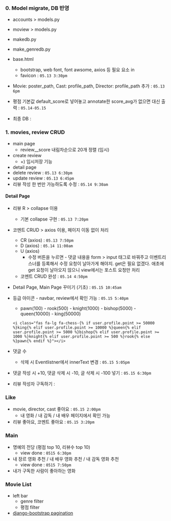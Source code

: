### 0. Model migrate, DB 반영

* accounts > models.py

* moview > models.py

* makedb.py

* make_genredb.py

* base.html
  * bootstrap, web font, font awsome, axios 등 필요 요소 in
  * favicon : `05.13 3:30pm`
* Movie: poster_path, Cast: profile_path, Director: profile_path 추가 : `05.13 6pm`
* 평점 기본값 default_score로 넣어놓고 annotate한 score_avg가 없으면 대신 출력 : `05.14-05.15`
* 최종 DB : 

### 1. movies, review CRUD

* main page
  * review__score 내림차순으로 20개 정렬 (임시)
* create review
  * +) 임시저장 기능
* detail page
* delete review : `05.13 6:30pm`
* update review : `05.13 6:45pm`
* 리뷰 작성 한 번만 가능하도록 수정 : `05.14 9:30am`

#### Detail Page

* 리뷰 R > collapse 이용

  * 기본 collapse 구현 : `05.13 7:20pm`

* 코멘트 CRUD > axios 이용, 페이지 이동 없이 처리 
  * CR (axios) : `05.13 7:50pm`
  * D (axios) : `05.14 11:00am`
  * U (axios)
    * 수정 버튼을 누르면 - 댓글 내용을 form > input 태그로 바꿔주고 이벤트리스너를 등록해서 수정 요청이 날아가게 해야지. get은 필요 없겠다. 애초에 get 요청이 날아오지 않으니 view에서는 포스트 요청만 처리
  * 코멘트 CRUD 완성 : `05.14 4:50pm`

* Detail Page, Main Page 꾸미기 (기초) : `05.15 10:45am`

* 등급 아이콘 - navbar, review에서 확인 가능 : `05.15 5:40pm`

  * pawn(100) - rook(500) - knight(1000) - bishop(5000) - queen(10000) - king(50000)

  ```django
  <i class="fas fa-lg fa-chess-{% if user.profile.point >= 50000 %}king{% elif user.profile.point >= 10000 %}queen{% elif user.profile.point >= 5000 %}bishop{% elif user.profile.point >= 1000 %}knight{% elif user.profile.point >= 500 %}rook{% else %}pawn{% endif %}"></i>
  ```

* 댓글 수

  * 삭제 시 Eventlistner에서 innerText 변경 : `05.15 5:05pm`

* 댓글 작성 시 +10, 댓글 삭제 시 -10, 글 삭제 시 -100 넣기 : `05.15 6:30pm`

* 리뷰 작성자 구독하기 : 

### Like

* movie, director, cast 좋아요 : `05.15 2:00pm`
  * 내 영화 / 내 감독 / 내 배우 페이지에서 확인 가능
* 리뷰 좋아요, 코멘트 좋아요 : `05.15 3:20pm`

### Main

* 명예의 전당 (평점 top 10, 리뷰수 top 10)
  * view done : `0515 6:30pm`
* 내 장르 영화 추천 / 내 배우 영화 추천 / 내 감독 영화 추천
  * view done : `0515 7:50pm`
* 내가 구독한 사람이 좋아하는 영화

### Movie List

* left bar
  * genre filter
  * 평점 filter
* [django-bootstrap pagination](<https://github.com/jmcclell/django-bootstrap-pagination>)

